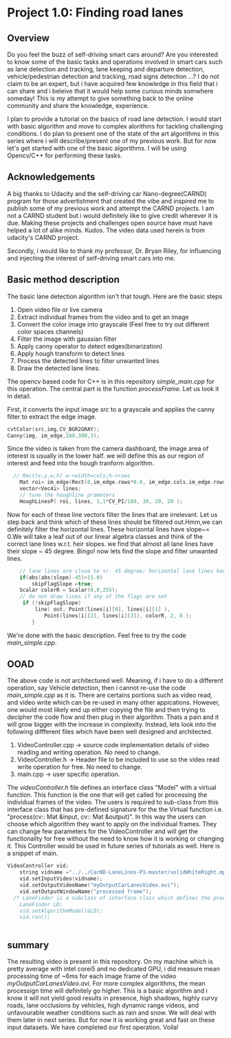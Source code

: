 # Project 1.0: Finding road lanes

## Overview
Do you feel the buzz of self-driving smart cars around? Are you interested to know some of the basic tasks and operations involved in smart cars such as lane detection and tracking, lane keeping and departure detection, vehicle/pedestrian detection and tracking,  road signs detection ...? I do not claim to be an expert, but i have acquired few knowledge in this field that i can share and i beleive that it would help some curious minds somwhere someday!
This is my attempt to give something back to the online community and share the knowledge, experience.

I plan to provide a tutorial on the basics of road lane detection. 
I would start with basic algorithm and move to complex alorithms for tackling challenging conditions.
I do plan to present one of the state of the art algorithms in this series where i will describe/present one of my previous work.
But for now let's get started with one of the basic algorithms. I will be using Opencv/C++ for performing these tasks.

## Acknowledgements
  A big thanks to Udacity and the self-driving car Nano-degree(CARND) program for those advertistment that created the vibe and inspired me to publish some of my previous work and attempt the CARND projects. I am not a CARND student but i would definitely like to give credit wherever it is due. Making these projects and challenges open source have must have helped a lot of alike minds. Kudos. The video data used herein is from udacity's CARND project.
  
  Secondly, i would like to thank my professor, Dr. Bryan Riley, for influencing and injecting the interest of self-driving smart cars into me. 

## Basic method description
The basic lane detection algorithm isn't that tough. Here are the basic steps

1.  Open video file or live camera
2.  Extract individual frames from the video and to get an image
3.  Convert the color image into grayscale (Feel free to try out different color spaces channels)
4.  Filter the image with gaussian filter
4.  Apply canny operator to detect edges(binarization)
5.  Apply hough transform to detect lines
6.  Process the detected lines to filter unwanted lines
7.  Draw the detected lane lines.

The opencv based code for C++ is in this repository *simple_main.cpp* for this operation. 
The central part is the function *processFrame*. Let us look it in detail.

First, it converts the input image *src* to a grayscale and applies the canny filter to extract the edge image.
``` cpp
cvtColor(src,img,CV_BGR2GRAY);
Canny(img, im_edge,100,300,3);
```
Since the video is taken from the camera dashboard, the image area of interest is usually in the lower half. we will define this as our region of interest and feed into the hough tranform algorithm.
``` cpp
  // Rect(x,y,w,h) w->width=cols;h->rows
	Mat roi= im_edge(Rect(0,im_edge.rows*0.6, im_edge.cols,im_edge.rows-im_edge.rows*0.6));
	vector<Vec4i> lines;
	// tune the houghline prameters
 	HoughLinesP( roi, lines, 1,1*CV_PI/180, 30, 20, 20 );
```
Now for each of these line vectors filter the lines that are irrelevant.
Let us step back and think which of these lines should be filtered out.Hmm,we can definitely filter the horizontal lines. These horizontal lines have slope~= 0.We will take a leaf out of our linear algebra classes and think of the correct lane lines w.r.t. heir slopes. we find that almost all lane lines have their slope ~ 45 degree. Bingo! now lets find the slope and filter unwanted lines.
``` cpp
	// lane lines are close to +/- 45 degree; horizontal lane lines have slope~0
	if(abs(abs(slope)-45)>15.0)
		skipFlagSlope =true; 
	Scalar colorR = Scalar(0,0,255);
	// do not draw lines if any of the flags are set
	 if (!skipFlagSlope)
         line( out, Point(lines[i][0], lines[i][1] ),
            Point(lines[i][2], lines[i][3]), colorR, 2, 8 );
    	}
```
We're done with the basic description. Feel free to try the code *main_simple.cpp*.

## OOAD
The above code is not architectured well. Meaning, if i have to do a different operation, say Vehicle detection, then i cannot re-use the code *main_simple.cpp* as it is. There are certains portions such as video read, and video write which can be re-used in many other appications. However, one would most likely end up either copying the file and then trying to decipher the code flow and then plug in their algorithm. Thats a pain and it will grow bigger with the increase in complexity.
Instead, lets look into the following diffferent files which have been well designed and architected.

1. VideoController.cpp -> source code implementation details of video reading and writing operation. No need to change.
2. VideoController.h  -> Header file to be included to use so the video read write operation for free. No need to change.
3. main.cpp  -> user specific operation.

The *videoController.h* file defines an interface class "Model" with a virtual function.
This function is the one that will get called for processing the individual frames of the video.
The users is required to sub-class from this interface class that has pre-defined signature for the
the Virtual function i.e. "process(cv:: Mat &input, cv:: Mat &output)".
In this way the users can choose which algorithm they want to apply on the individual frames. They can change few parameters for the VideoController and will get the functionality for free without the need to know how it is working or changing it.
This Controller would be used in future series of tutorials as well.
Here is a snippet of main.
``` cpp
VideoController vid;
	string vidname ="../../CarND-LaneLines-P1-master/solidWhiteRight.mp4";
	vid.setInputVideo(vidname);
	vid.setOutputVideoName("myOutputCarLanesVideo.avi");
	vid.setOutputWindowName("processed frame");
  /* LaneFinder is a subclass of interface class which defines the process function
	LaneFinder LD;
	vid.setAlgorithmModel(&LD);
	vid.run();
 	
```

## summary
The resulting video is present in this repository. On my machine which is pretty average with intel corei5 and no dedicated GPU,  i did measure mean processing time of ~6ms for each image frame of the video *myOutputCarLanesVideo.avi*. For more complex algorithms, the mean processign time will definitely go higher. This is a basic algorithm and i know it will not yield good results in presence, high shadows, highly curvy roads, lane occlusions by vehicles, high dynamic range videos, and unfavourable weather conditions such as rain and snow. We will deal with them later in next series. But for now it is working great and fast on these input datasets. 
We have completed our first operation. Voila!
